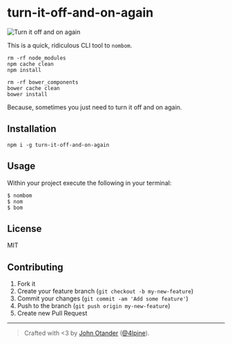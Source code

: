 # turn-it-off-and-on-again

![Turn it off and on again](http://media.giphy.com/media/F7yLXA5fJ5sLC/giphy.gif)

This is a quick, ridiculous CLI tool to `nombom`.

```
rm -rf node_modules
npm cache clean
npm install

rm -rf bower_components
bower cache clean
bower install
```

Because, sometimes you just need to turn it off and on again.

## Installation

```
npm i -g turn-it-off-and-on-again
```

## Usage

Within your project execute the following in your terminal:

```
$ nombom
$ nom
$ bom
```

## License

MIT

## Contributing

1. Fork it
2. Create your feature branch (`git checkout -b my-new-feature`)
3. Commit your changes (`git commit -am 'Add some feature'`)
4. Push to the branch (`git push origin my-new-feature`)
5. Create new Pull Request

***

> Crafted with <3 by [John Otander](http://johnotander.com) ([@4lpine](https://twitter.com/4lpine)).
